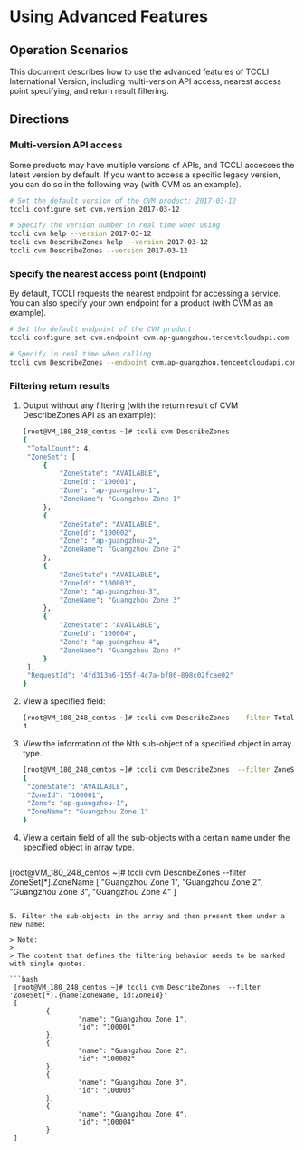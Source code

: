 # Using Advanced Features

## Operation Scenarios

This document describes how to use the advanced features of TCCLI International Version, including multi-version API access, nearest access point specifying, and return result filtering.

## Directions

### Multi-version API access

Some products may have multiple versions of APIs, and TCCLI accesses the latest version by default. If you want to access a specific legacy version, you can do so in the following way (with CVM as an example).

```bash
# Set the default version of the CVM product: 2017-03-12
tccli configure set cvm.version 2017-03-12

# Specify the version number in real time when using
tccli cvm help --version 2017-03-12
tccli cvm DescribeZones help --version 2017-03-12
tccli cvm DescribeZones --version 2017-03-12
```

### Specify the nearest access point (Endpoint)

By default, TCCLI requests the nearest endpoint for accessing a service. You can also specify your own endpoint for a product (with CVM as an example).

```bash
# Set the default endpoint of the CVM product
tccli configure set cvm.endpoint cvm.ap-guangzhou.tencentcloudapi.com

# Specify in real time when calling
tccli cvm DescribeZones --endpoint cvm.ap-guangzhou.tencentcloudapi.com
```

### Filtering return results

1. Output without any filtering (with the return result of CVM DescribeZones API as an example):

   ```bash
   [root@VM_180_248_centos ~]# tccli cvm DescribeZones
   {
    "TotalCount": 4,
    "ZoneSet": [
        {
            "ZoneState": "AVAILABLE",
            "ZoneId": "100001",
            "Zone": "ap-guangzhou-1",
            "ZoneName": "Guangzhou Zone 1"
        },
        {
            "ZoneState": "AVAILABLE",
            "ZoneId": "100002",
            "Zone": "ap-guangzhou-2",
            "ZoneName": "Guangzhou Zone 2"
        },
        {
            "ZoneState": "AVAILABLE",
            "ZoneId": "100003",
            "Zone": "ap-guangzhou-3",
            "ZoneName": "Guangzhou Zone 3"
        },
        {
            "ZoneState": "AVAILABLE",
            "ZoneId": "100004",
            "Zone": "ap-guangzhou-4",
            "ZoneName": "Guangzhou Zone 4"
        }
    ],
    "RequestId": "4fd313a6-155f-4c7a-bf86-898c02fcae02"
   }
   ```

2. View a specified field:

   ```bash
   [root@VM_180_248_centos ~]# tccli cvm DescribeZones  --filter TotalCount
   4
   ```

3. View the information of the Nth sub-object of a specified object in array type.

   ```bash
   [root@VM_180_248_centos ~]# tccli cvm DescribeZones  --filter ZoneSet[0]
   {
    "ZoneState": "AVAILABLE",
    "ZoneId": "100001",
    "Zone": "ap-guangzhou-1",
    "ZoneName": "Guangzhou Zone 1"
   }
   ```

4. View a certain field of all the sub-objects with a certain name under the specified object in array type.

   ```bash
[root@VM_180_248_centos ~]# tccli cvm DescribeZones  --filter ZoneSet[*].ZoneName
   [
    "Guangzhou Zone 1",
    "Guangzhou Zone 2",
    "Guangzhou Zone 3",
    "Guangzhou Zone 4"
   ]
   ```
   
5. Filter the sub-objects in the array and then present them under a new name:

   > Note:
   >
   > The content that defines the filtering behavior needs to be marked with single quotes.

   ```bash
    [root@VM_180_248_centos ~]# tccli cvm DescribeZones  --filter 'ZoneSet[*].{name:ZoneName, id:ZoneId}'
    [
            {
                    "name": "Guangzhou Zone 1",
                    "id": "100001"
            },
            {
                    "name": "Guangzhou Zone 2",
                    "id": "100002"
            },
            {
                    "name": "Guangzhou Zone 3",
                    "id": "100003"
            },
            {
                    "name": "Guangzhou Zone 4",
                    "id": "100004"
            }
    ]
   ```